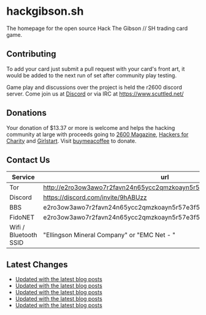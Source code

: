 # hackgibson.sh
The homepage for the open source Hack The Gibson // SH trading card game.


## Contributing

To add your card just submit a pull request with your card's front art, it would be added to the next run of set after community play testing.

Game play and discussions over the project is held the r2600 discord server. Come join us at [Discord](https://discord.com/invite/9hABUzz) or via IRC at https://www.scuttled.net/


## Donations

Your donation of $13.37 or more is welcome and helps the hacking community at large with proceeds going to [2600 Magazine](https://2600.com/), [Hackers for Charity](https://hackersforcharity.org) and [Girlstart](https://girlstart.org).  Visit [buymeacoffee](https://www.buymeacoffee.com/hackgibson.sh) to donate.


## Contact Us

Service | url
-|-
Tor | http://e2ro3ow3awo7r2favn24n65ycc2qmzkoayn5r57e3f56nvjwdcgg32ad.onion
Discord | https://discord.com/invite/9hABUzz
BBS | e2ro3ow3awo7r2favn24n65ycc2qmzkoayn5r57e3f56nvjwdcgg32ad.onion:23
FidoNET | e2ro3ow3awo7r2favn24n65ycc2qmzkoayn5r57e3f56nvjwdcgg32ad.onion:24554
Wifi / Bluetooth SSID | "Ellingson Mineral Company" or "EMC Net - <fidonet address>"

## Latest Changes
<!-- BLOG-POST-LIST:START -->
- [Updated with the latest blog posts](https://github.com/DFW2600/hackgibson.sh/commit/2abd00cb8ffdf2e5c34c06fd30b1a713d2a6ef01)
- [Updated with the latest blog posts](https://github.com/DFW2600/hackgibson.sh/commit/78a1c9187f662666d4b6566ed5a9fdb6db0fa63d)
- [Updated with the latest blog posts](https://github.com/DFW2600/hackgibson.sh/commit/f7d8218598d5bf1f7b00bc08933fd75c239a7d2f)
- [Updated with the latest blog posts](https://github.com/DFW2600/hackgibson.sh/commit/9362dd433a8858c04ffbff684ca7e7a5ebf0e4a3)
- [Updated with the latest blog posts](https://github.com/DFW2600/hackgibson.sh/commit/88186ddb65e623ba104bef3b4b240db522e8099c)
<!-- BLOG-POST-LIST:END -->
